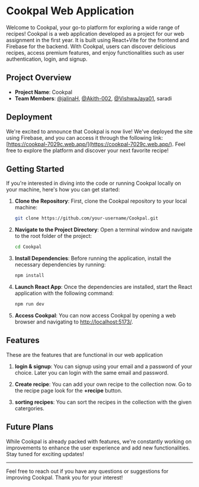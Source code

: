 # Cookpal Web Application

Welcome to Cookpal, your go-to platform for exploring a wide range of recipes! Cookpal is a web application developed as a project for our web assignment in the first year. It is built using React+Vite for the frontend and Firebase for the backend. With Cookpal, users can discover delicious recipes, access premium features, and enjoy functionalities such as user authentication, login, and signup.

## Project Overview

- **Project Name**: Cookpal
- **Team Members**: [@jalinaH](https://github.com/JalinaH), [@Akith-002](https://github.com/Akith-002),
[@VishwaJaya01](https://github.com/VishwaJaya01), saradi

## Deployment

We're excited to announce that Cookpal is now live! We've deployed the site using Firebase, and you can access it through the following link: [https://cookpal-7029c.web.app/](https://cookpal-7029c.web.app/). Feel free to explore the platform and discover your next favorite recipe!

## Getting Started

If you're interested in diving into the code or running Cookpal locally on your machine, here's how you can get started:

1. **Clone the Repository**: 
    First, clone the Cookpal repository to your local machine:
    ```bash
    git clone https://github.com/your-username/Cookpal.git
    ```

2. **Navigate to the Project Directory**: 
    Open a terminal window and navigate to the root folder of the project:
    ```bash
    cd Cookpal
    ```

3. **Install Dependencies**: 
    Before running the application, install the necessary dependencies by running:
    ```bash
    npm install
    ```

4. **Launch React App**: 
    Once the dependencies are installed, start the React application with the following command:
    ```bash
    npm run dev
    ```

5. **Access Cookpal**: 
    You can now access Cookpal by opening a web browser and navigating to [http://localhost:5173/](http://localhost:5173/).

## Features

These are the features that are functional in our web application

1. **login & signup**:
   You can signup using your email and a password of your choice. Later you can login with the same email and password.

2. **Create recipe**:
   You can add your own recipe to the collection now. Go to the recipe page look for the **+recipe** button.

3. **sorting recipes**:
   You can sort the recipes in the collection with the given catergories.

## Future Plans

While Cookpal is already packed with features, we're constantly working on improvements to enhance the user experience and add new functionalities. Stay tuned for exciting updates!

---

Feel free to reach out if you have any questions or suggestions for improving Cookpal. Thank you for your interest!
